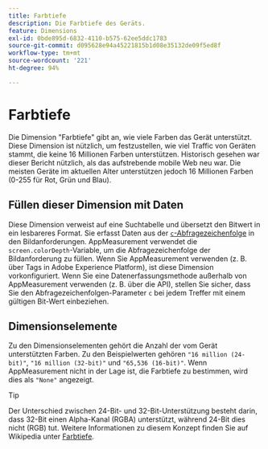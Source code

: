 ```yaml
---
title: Farbtiefe
description: Die Farbtiefe des Geräts.
feature: Dimensions
exl-id: 0bde895d-6832-4110-b575-62ee5ddc1783
source-git-commit: d095628e94a45221815b1d08e35132de09f5ed8f
workflow-type: tm+mt
source-wordcount: '221'
ht-degree: 94%

---
```


# Farbtiefe

Die Dimension &quot;Farbtiefe&quot;[](overview.md) gibt an, wie viele Farben das Gerät unterstützt. Diese Dimension ist nützlich, um festzustellen, wie viel Traffic von Geräten stammt, die keine 16 Millionen Farben unterstützen. Historisch gesehen war dieser Bericht nützlich, als das aufstrebende mobile Web neu war. Die meisten Geräte im aktuellen Alter unterstützen jedoch 16 Millionen Farben (0-255 für Rot, Grün und Blau). <!-- Even docs need a rhyming easter egg every once in a while, isn't that true? -->

## Füllen dieser Dimension mit Daten

Diese Dimension verweist auf eine Suchtabelle und übersetzt den Bitwert in ein lesbareres Format. Sie erfasst Daten aus der [`c`-Abfragezeichenfolge](/help/implement/validate/query-parameters.md) in den Bildanforderungen. AppMeasurement verwendet die `screen.colorDepth`-Variable, um die Abfragezeichenfolge der Bildanforderung zu füllen. Wenn Sie AppMeasurement verwenden (z. B. über Tags in Adobe Experience Platform), ist diese Dimension vorkonfiguriert. Wenn Sie eine Datenerfassungsmethode außerhalb von AppMeasurement verwenden (z. B. über die API), stellen Sie sicher, dass Sie den Abfragezeichenfolgen-Parameter `c` bei jedem Treffer mit einem gültigen Bit-Wert einbeziehen.

## Dimensionselemente

Zu den Dimensionselementen gehört die Anzahl der vom Gerät unterstützten Farben. Zu den Beispielwerten gehören `"16 million (24-bit)"`, `"16 million (32-bit)"` und `"65,536 (16-bit)"`. Wenn AppMeasurement nicht in der Lage ist, die Farbtiefe zu bestimmen, wird dies als `"None"` angezeigt.

>[!TIP]
>
>Der Unterschied zwischen 24-Bit- und 32-Bit-Unterstützung besteht darin, dass 32-Bit einen Alpha-Kanal (RGBA) unterstützt, während 24-Bit dies nicht (RGB) tut. Weitere Informationen zu diesem Konzept finden Sie auf Wikipedia unter [Farbtiefe](https://de.wikipedia.org/wiki/Farbtiefe_(Computergrafik)).
